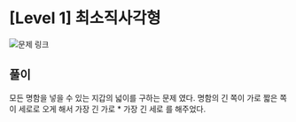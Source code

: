 # [Level 1] 최소직사각형

![문제 링크](https://school.programmers.co.kr/learn/courses/30/lessons/86491)

## 풀이 
모든 명함을 넣을 수 있는 지갑의 넓이를 구하는 문제 였다. 
명함의 긴 쪽이 가로 짧은 쪽이 세로로 오게 해서
가장 긴 가로 * 가장 긴 세로 를 해주었다. 


